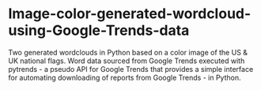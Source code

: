 # Image-color-generated-wordcloud-using-Google-Trends-data
Two generated wordclouds in Python based on a color image of the US &amp; UK national flags. Word data sourced from Google Trends executed with pytrends - a pseudo API for Google Trends that provides a simple interface for automating downloading of reports from Google Trends - in Python.
